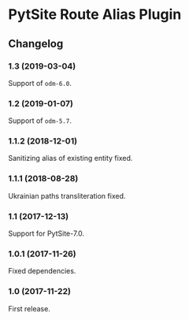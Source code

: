 # PytSite Route Alias Plugin


## Changelog


### 1.3 (2019-03-04)

Support of `odm-6.0`.


### 1.2 (2019-01-07)

Support of `odm-5.7`.


### 1.1.2 (2018-12-01)

Sanitizing alias of existing entity fixed.


### 1.1.1 (2018-08-28)

Ukrainian paths transliteration fixed.


### 1.1 (2017-12-13)

Support for PytSite-7.0.


### 1.0.1 (2017-11-26)

Fixed dependencies.


### 1.0 (2017-11-22)

First release.

